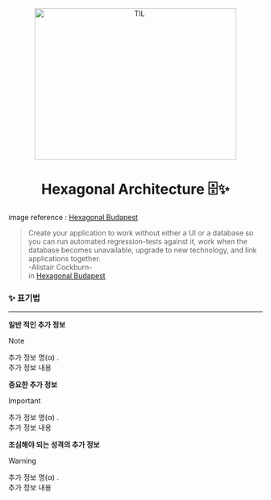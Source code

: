 <div align="center">
    <img src="https://github.com/user-attachments/assets/1cb840b1-9740-40cc-990c-a88369565c74" alt="TIL" width="400" height="300">
    <h1>Hexagonal Architecture 🗄️✨</h1>
</div>

image reference : [Hexagonal Budapest](https://alistaircockburn.com/Hexagonal%20Budapest%2023-05-18.pdf)

>Create your application to work without either a UI or a database so you can run automated regression-tests against it, work when the database becomes unavailable, upgrade to new technology, and link applications together.\
>-Alistair Cockburn-\
>in [Hexagonal Budapest](https://alistaircockburn.com/Hexagonal%20Budapest%2023-05-18.pdf)

### ✨ 표기법
---

**일반 적인 추가 정보** 

> [!NOTE]
>추가 정보 명(α) .\
>추가 정보 내용

**중요한 추가 정보**

>[!IMPORTANT]
>추가 정보 명(α) .\
>추가 정보 내용

**조심해야 되는 성격의 추가 정보**

>[!WARNING]
>추가 정보 명(α) .\
>추가 정보 내용

